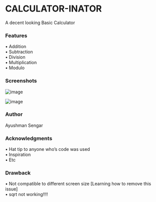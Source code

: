 
# CALCULATOR-INATOR  
A decent looking Basic Calculator  

### Features  
•	Addition  
•	Subtraction  
•	Division  
•	Multiplication  
•	Modulo  

### Screenshots  

![image](https://user-images.githubusercontent.com/58720921/121778018-8cb19e80-cbb2-11eb-8ae3-d11ab68d5c9e.png)

![image](https://user-images.githubusercontent.com/58720921/121778022-94714300-cbb2-11eb-887c-bcaa22efcd6e.png)

                                                     

### Author  
Ayushman Sengar  
### Acknowledgments  
•	Hat tip to anyone who’s code was used  
•	Inspiration  
•	Etc  
### Drawback  
•	Not compatible to different screen size [Learning how to remove this issue]  
• sqrt not working!!!!
